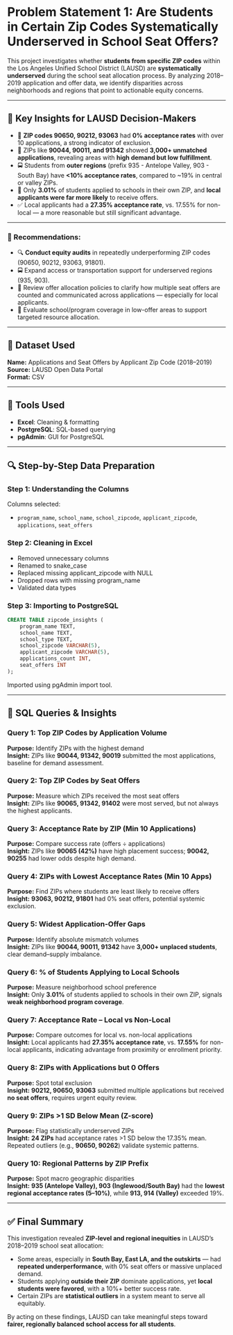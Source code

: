 # Problem Statement 1: Are Students in Certain Zip Codes Systematically Underserved in School Seat Offers?

This project investigates whether **students from specific ZIP codes** within the Los Angeles Unified School District (LAUSD) are **systematically underserved** during the school seat allocation process. By analyzing 2018–2019 application and offer data, we identify disparities across neighborhoods and regions that point to actionable equity concerns.

---

## 🎯 Key Insights for LAUSD Decision-Makers

- 📍 **ZIP codes 90650, 90212, 93063** had **0% acceptance rates** with over 10 applications, a strong indicator of exclusion.
- 📍 ZIPs like **90044, 90011, and 91342** showed **3,000+ unmatched applications**, revealing areas with **high demand but low fulfillment**.
- 🚍 Students from **outer regions** (prefix 935 - Antelope Valley, 903 - South Bay) have **<10% acceptance rates**, compared to ~19% in central or valley ZIPs.
- 🧭 Only **3.01%** of students applied to schools in their own ZIP, and **local applicants were far more likely** to receive offers.
- ✅ Local applicants had a **27.35% acceptance rate**, vs. 17.55% for non-local — a more reasonable but still significant advantage.

---

### 📢 Recommendations:

- 🔍 **Conduct equity audits** in repeatedly underperforming ZIP codes (90650, 90212, 93063, 91801).
- 🚍 Expand access or transportation support for underserved regions (935, 903).
- 📘 Review offer allocation policies to clarify how multiple seat offers are counted and communicated across applications — especially for local applicants.
- 🏫 Evaluate school/program coverage in low-offer areas to support targeted resource allocation.

---

## 📂 Dataset Used

**Name:** Applications and Seat Offers by Applicant Zip Code (2018–2019)  
**Source:** LAUSD Open Data Portal  
**Format:** CSV

---

## 🧰 Tools Used

- **Excel**: Cleaning & formatting  
- **PostgreSQL**: SQL-based querying  
- **pgAdmin**: GUI for PostgreSQL

---

## 🔍 Step-by-Step Data Preparation

### Step 1: Understanding the Columns
Columns selected:
- `program_name`, `school_name`, `school_zipcode`, `applicant_zipcode`, `applications`, `seat_offers`

### Step 2: Cleaning in Excel
- Removed unnecessary columns
- Renamed to snake_case
- Replaced missing applicant_zipcode with NULL
- Dropped rows with missing program_name
- Validated data types

### Step 3: Importing to PostgreSQL
```sql
CREATE TABLE zipcode_insights (
    program_name TEXT,
    school_name TEXT,
    school_type TEXT,
    school_zipcode VARCHAR(5),
    applicant_zipcode VARCHAR(5),
    applications_count INT,
    seat_offers INT
);
```
Imported using pgAdmin import tool.

---

## 🔎 SQL Queries & Insights

### Query 1: Top ZIP Codes by Application Volume
**Purpose:** Identify ZIPs with the highest demand  
**Insight:** ZIPs like **90044, 91342, 90019** submitted the most applications, baseline for demand assessment.

### Query 2: Top ZIP Codes by Seat Offers
**Purpose:** Measure which ZIPs received the most seat offers  
**Insight:** ZIPs like **90065, 91342, 91402** were most served, but not always the highest applicants.

### Query 3: Acceptance Rate by ZIP (Min 10 Applications)
**Purpose:** Compare success rate (offers ÷ applications)  
**Insight:** ZIPs like **90065 (42%)** have high placement success; **90042, 90255** had lower odds despite high demand.

### Query 4: ZIPs with Lowest Acceptance Rates (Min 10 Apps)
**Purpose:** Find ZIPs where students are least likely to receive offers  
**Insight:** **93063, 90212, 91801** had 0% seat offers, potential systemic exclusion.

### Query 5: Widest Application-Offer Gaps
**Purpose:** Identify absolute mismatch volumes  
**Insight:** ZIPs like **90044, 90011, 91342** have **3,000+ unplaced students**, clear demand–supply imbalance.

### Query 6: % of Students Applying to Local Schools
**Purpose:** Measure neighborhood school preference  
**Insight:** Only **3.01%** of students applied to schools in their own ZIP, signals **weak neighborhood program coverage**.

### Query 7: Acceptance Rate – Local vs Non-Local
**Purpose:** Compare outcomes for local vs. non-local applications  
**Insight:** Local applicants had **27.35% acceptance rate**, vs. **17.55%** for non-local applicants, indicating advantage from proximity or enrollment priority.

### Query 8: ZIPs with Applications but 0 Offers
**Purpose:** Spot total exclusion  
**Insight:** **90212, 90650, 93063** submitted multiple applications but received **no seat offers**, requires urgent equity review.

### Query 9: ZIPs >1 SD Below Mean (Z-score)
**Purpose:** Flag statistically underserved ZIPs  
**Insight:** **24 ZIPs** had acceptance rates >1 SD below the 17.35% mean. Repeated outliers (e.g., **90650, 90262**) validate systemic patterns.

### Query 10: Regional Patterns by ZIP Prefix
**Purpose:** Spot macro geographic disparities  
**Insight:** **935 (Antelope Valley), 903 (Inglewood/South Bay)** had the **lowest regional acceptance rates (5–10%)**, while **913, 914 (Valley)** exceeded 19%.

---

## ✅ Final Summary

This investigation revealed **ZIP-level and regional inequities** in LAUSD’s 2018–2019 school seat allocation:

- Some areas, especially in **South Bay, East LA, and the outskirts** — had **repeated underperformance**, with 0% seat offers or massive unplaced demand.
- Students applying **outside their ZIP** dominate applications, yet **local students were favored**, with a 10%+ better success rate.
- Certain ZIPs are **statistical outliers** in a system meant to serve all equitably.

By acting on these findings, LAUSD can take meaningful steps toward **fairer, regionally balanced school access for all students**.
